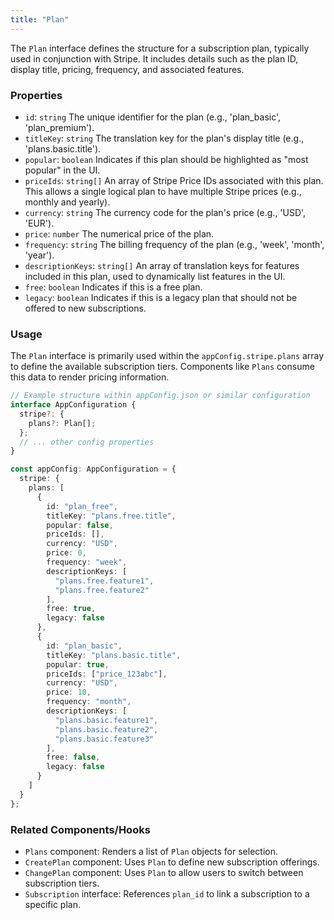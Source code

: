 ```yaml
---
title: "Plan"
---
```


The `Plan` interface defines the structure for a subscription plan, typically used in conjunction with Stripe. It includes details such as the plan ID, display title, pricing, frequency, and associated features.

### Properties

- `id`: `string`
  The unique identifier for the plan (e.g., 'plan_basic', 'plan_premium').
- `titleKey`: `string`
  The translation key for the plan's display title (e.g., 'plans.basic.title').
- `popular`: `boolean`
  Indicates if this plan should be highlighted as "most popular" in the UI.
- `priceIds`: `string[]`
  An array of Stripe Price IDs associated with this plan. This allows a single logical plan to have multiple Stripe prices (e.g., monthly and yearly).
- `currency`: `string`
  The currency code for the plan's price (e.g., 'USD', 'EUR').
- `price`: `number`
  The numerical price of the plan.
- `frequency`: `string`
  The billing frequency of the plan (e.g., 'week', 'month', 'year').
- `descriptionKeys`: `string[]`
  An array of translation keys for features included in this plan, used to dynamically list features in the UI.
- `free`: `boolean`
  Indicates if this is a free plan.
- `legacy`: `boolean`
  Indicates if this is a legacy plan that should not be offered to new subscriptions.

### Usage

The `Plan` interface is primarily used within the `appConfig.stripe.plans` array to define the available subscription tiers. Components like `Plans` consume this data to render pricing information.

```typescript
// Example structure within appConfig.json or similar configuration
interface AppConfiguration {
  stripe?: {
    plans?: Plan[];
  };
  // ... other config properties
}

const appConfig: AppConfiguration = {
  stripe: {
    plans: [
      {
        id: "plan_free",
        titleKey: "plans.free.title",
        popular: false,
        priceIds: [],
        currency: "USD",
        price: 0,
        frequency: "week",
        descriptionKeys: [
          "plans.free.feature1",
          "plans.free.feature2"
        ],
        free: true,
        legacy: false
      },
      {
        id: "plan_basic",
        titleKey: "plans.basic.title",
        popular: true,
        priceIds: ["price_123abc"],
        currency: "USD",
        price: 10,
        frequency: "month",
        descriptionKeys: [
          "plans.basic.feature1",
          "plans.basic.feature2",
          "plans.basic.feature3"
        ],
        free: false,
        legacy: false
      }
    ]
  }
};
```

### Related Components/Hooks

- `Plans` component: Renders a list of `Plan` objects for selection.
- `CreatePlan` component: Uses `Plan` to define new subscription offerings.
- `ChangePlan` component: Uses `Plan` to allow users to switch between subscription tiers.
- `Subscription` interface: References `plan_id` to link a subscription to a specific plan.
